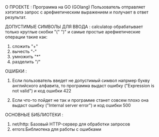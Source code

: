 О ПРОЕКТЕ :
Программа на GO (GOlang)
Пользователь отправляет хэтэтэпэ запрос с арефметическим выражением и получает в ответ результат.

ДОПУСТИМЫЕ СИМВОЛЫ ДЛЯ ВВОДА :
calculatор обрабатывает только круглые скобки "(" ")" и самые простые арефметические операции такие как:
1) сложить "+"
2) вычесть "-"
3) умножить "*"
4) разделить "/"

ОШИБКИ :

1) Если пользователь введет не допустимый символ напрмер букву английского алфавита, то программа выдаст ошибку ("Expression is not valid") и код ошибки 422
  
2) Если что-то пойдет не так и программе станет совсем плохо она выдаст ошибку ("Internal server error") и код ошибки 500

ОСНОВНЫЕ БИБЛИОТЕКИ :

1) net/http: Базовый HTTP-сервер для обработки запросов
2) errors:Библиотека для работы с ошибками
